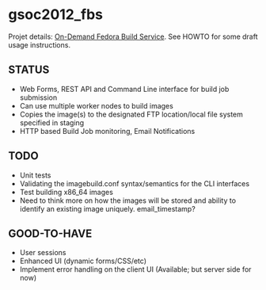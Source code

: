 gsoc2012_fbs
============

Projet details: [On-Demand Fedora Build Service](http://www.google-melange.com/gsoc/project/google/gsoc2012/amitsaha/24001). See HOWTO for some draft usage instructions.

STATUS
------

+ Web Forms, REST API and Command Line interface for build job submission
+ Can use multiple worker nodes to build images
+ Copies the image(s) to the designated FTP location/local file system specified in staging
+ HTTP based Build Job monitoring, Email Notifications


TODO
----

+ Unit tests
+ Validating the imagebuild.conf syntax/semantics for the CLI interfaces
+ Test building x86_64 images
+ Need to think more on how the images will be stored and ability to identify
  an existing image uniquely. email_timestamp?

GOOD-TO-HAVE
-----------

+ User sessions
+ Enhanced UI (dynamic forms/CSS/etc)
+ Implement error handling on the client UI (Available; but server side for now)
